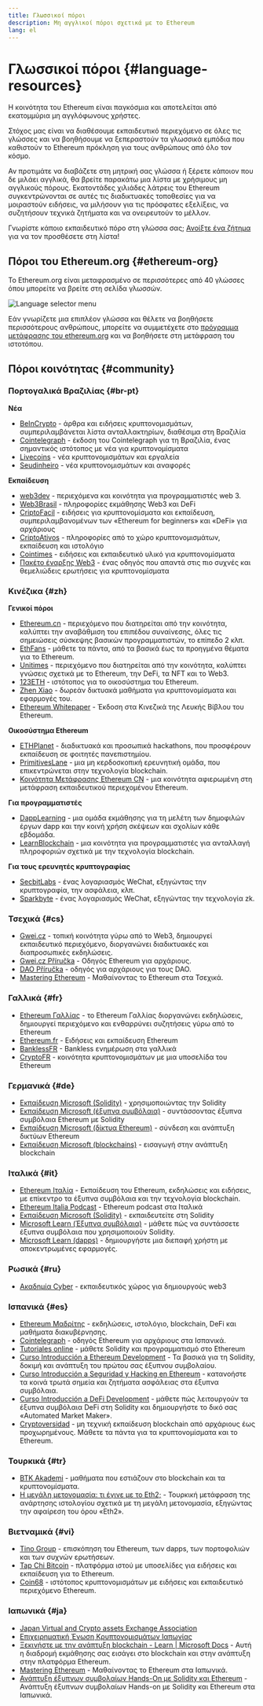 ```yaml
---
title: Γλωσσικοί πόροι
description: Μη αγγλικοί πόροι σχετικά με το Ethereum
lang: el
---
```


# Γλωσσικοί πόροι {#language-resources}

Η κοινότητα του Ethereum είναι παγκόσμια και αποτελείται από εκατομμύρια μη αγγλόφωνους χρήστες.

Στόχος μας είναι να διαθέσουμε εκπαιδευτικό περιεχόμενο σε όλες τις γλώσσες και να βοηθήσουμε να ξεπεραστούν τα γλωσσικά εμπόδια που καθιστούν το Ethereum πρόκληση για τους ανθρώπους από όλο τον κόσμο.

Αν προτιμάτε να διαβάζετε στη μητρική σας γλώσσα ή ξέρετε κάποιον που δε μιλάει αγγλικά, θα βρείτε παρακάτω μια λίστα με χρήσιμους μη αγγλικούς πόρους. Εκατοντάδες χιλιάδες λάτρεις του Ethereum συγκεντρώνονται σε αυτές τις διαδικτυακές τοποθεσίες για να μοιραστούν ειδήσεις, να μιλήσουν για τις πρόσφατες εξελίξεις, να συζητήσουν τεχνικά ζητήματα και να ονειρευτούν το μέλλον.

Γνωρίστε κάποιο εκπαιδευτικό πόρο στη γλώσσα σας; [Ανοίξτε ένα ζήτημα](https://github.com/ethereum/ethereum-org-website/issues/new/choose) για να τον προσθέσετε στη λίστα!

## Πόροι του Ethereum.org {#ethereum-org}

Το Ethereum.org είναι μεταφρασμένο σε περισσότερες από 40 γλώσσες όπου μπορείτε να βρείτε στη σελίδα γλωσσών.

![Language selector menu](./language-selector-menu.png)

Εάν γνωρίζετε μια επιπλέον γλώσσα και θέλετε να βοηθήσετε περισσότερους ανθρώπους, μπορείτε να συμμετέχετε στο [πρόγραμμα μετάφρασης του ethereum.org](/contributing/translation-program/#translation-program) και να βοηθήσετε στη μετάφραση του ιστοτόπου.

## Πόροι κοινότητας {#community}

### Πορτογαλικά Βραζιλίας {#br-pt}

**Νέα**

- [BeInCrypto](http://www.beincrypto.com.br) - άρθρα και ειδήσεις κρυπτονομισμάτων, συμπεριλαμβάνεται λίστα ανταλλακτηρίων, διαθέσιμα στη Βραζιλία
- [Cointelegraph](http://cointelegraph.com.br/category/analysis) - έκδοση του Cointelegraph για τη Βραζιλία, ένας σημαντικός ιστότοπος με νέα για κρυπτονομίσματα
- [Livecoins](http://www.livecoins.com.br/ethereum) - νέα κρυπτονομισμάτων και εργαλεία
- [Seudinheiro](http://www.seudinheiro.com/criptomoedas/) - νέα κρυπτονομισμάτων και αναφορές

**Εκπαίδευση**

- [web3dev](https://www.web3dev.com.br/) - περιεχόμενα και κοινότητα για προγραμματιστές web 3.
- [Web3Brasil](https://github.com/web3brasil/web3brasil) - πληροφορίες εκμάθησης Web3 και DeFi
- [CriptoFacil](http://www.criptofacil.com/ultimas-noticias/) - ειδήσεις για κρυπτονομίσματα και εκπαίδευση, συμπεριλαμβανομένων των «Ethereum for beginners» και «DeFi» για αρχάριους
- [CriptoAtivos](http://www.criptoativos.wiki.br/) - πληροφορίες από το χώρο κρυπτονομισμάτων, εκπαίδευση και ιστολόγιο
- [Cointimes](http://www.cointimes.com.br/) - ειδήσεις και εκπαιδευτικό υλικό για κρυπτονομίσματα
- [Πακέτο έναρξης Web3](https://docs.google.com/document/d/1X8PSTFH7FTw9J-gbKWM6Y430SWCBT8d4t4pJgFQHJ8E/) - ένας οδηγός που απαντά στις πιο συχνές και θεμελιώδεις ερωτήσεις για κρυπτονομίσματα

### Κινέζικα {#zh}

**Γενικοί πόροι**

- [Ethereum.cn](https://www.ethereum.cn/) - περιεχόμενο που διατηρείται από την κοινότητα, καλύπτει την αναβάθμιση του επιπέδου συναίνεσης, όλες τις σημειώσεις σύσκεψης βασικών προγραμματιστών, το επίπεδο 2 κλπ.
- [EthFans](https://github.com/editor-Ajian/EthFans.org-annual-collected-works/) - μάθετε τα πάντα, από τα βασικά έως τα προηγμένα θέματα για το Ethereum.
- [Unitimes](https://mp.weixin.qq.com/s/tvloZSDBSOQN9zDQj_91kA) - περιεχόμενο που διατηρείται από την κοινότητα, καλύπτει γνώσεις σχετικά με το Ethereum, την DeFi, τα NFT και το Web3.
- [123ETH](https://123eth.org/) - ιστότοπος για το οικοσύστημα του Ethereum.
- [Zhen Xiao](http://zhenxiao.com/blockchain/) - δωρεάν δικτυακά μαθήματα για κρυπτονομίσματα και εφαρμογές του.
- [Ethereum Whitepaper](https://github.com/ethereum/wiki/wiki/[%E4%B8%AD%E6%96%87]-%E4%BB%A5%E5%A4%AA%E5%9D%8A%E7%99%BD%E7%9A%AE%E4%B9%A6) - Έκδοση στα Κινεζικά της Λευκής Βίβλου του Ethereum.

**Οικοσύστημα Ethereum**

- [ETHPlanet](https://www.ethplanet.org/) - διαδικτυακά και προσωπικά hackathons, που προσφέρουν εκπαίδευση σε φοιτητές πανεπιστημίου.
- [PrimitivesLane](https://www.primitiveslane.org/) - μια μη κερδοσκοπική ερευνητική ομάδα, που επικεντρώνεται στην τεχνολογία blockchain.
- [Κοινότητα Μετάφρασης Ethereum CN](https://www.notion.so/Ethereum-Translation-Community-CN-05375fe0a94c4214acaf90f42ba40171) - μια κοινότητα αφιερωμένη στη μετάφραση εκπαιδευτικού περιεχομένου Ethereum.

**Για προγραμματιστές**

- [DappLearning](https://github.com/Dapp-Learning-DAO/Dapp-Learning) - μια ομάδα εκμάθησης για τη μελέτη των δημοφιλών έργων dapp και την κοινή χρήση σκέψεων και σχολίων κάθε εβδομάδα.
- [LearnBlockchain](https://learnblockchain.cn/) - μια κοινότητα για προγραμματιστές για ανταλλαγή πληροφοριών σχετικά με την τεχνολογία blockchain.

**Για τους ερευνητές κρυπτογραφίας**

- [SecbitLabs](https://mp.weixin.qq.com/s/69_tqBJpr_sbaKtR1sBRMw) - ένας λογαριασμός WeChat, εξηγώντας την κρυπτογραφία, την ασφάλεια, κλπ.
- [Sparkbyte](https://mp.weixin.qq.com/s/9KgKTc_jtJ7bWKdbNPoqvQ) - ένας λογαριασμός WeChat, εξηγώντας την τεχνολογία zk.

### Τσεχικά {#cs}

- [Gwei.cz](https://gwei.cz) - τοπική κοινότητα γύρω από το Web3, δημιουργεί εκπαιδευτικό περιεχόμενο, διοργανώνει διαδικτυακές και διαπροσωπικές εκδηλώσεις.
- [Gwei.cz Příručka](https://prirucka.gwei.cz/) - Οδηγός Ethereum για αρχάριους.
- [DAO Příručka](https://dao.gwei.cz/) - οδηγός για αρχάριους για τους DAO.
- [Mastering Ethereum](https://ipfs.io/ipfs/bafybeidvuxhnsgfx3tncpfxheqglkjwmdxclknlgd7s7qggd2a6bzgb27m) - Μαθαίνοντας το Ethereum στα Τσεχικά.

### Γαλλικά {#fr}

- [Ethereum Γαλλίας](https://www.ethereum-france.com/) - το Ethereum Γαλλίας διοργανώνει εκδηλώσεις, δημιουργεί περιεχόμενο και ενθαρρύνει συζητήσεις γύρω από το Ethereum
- [Ethereum.fr](https://ethereum.fr/) - Ειδήσεις και εκπαίδευση Ethereum
- [BanklessFR](https://banklessfr.substack.com/) - Bankless ενημέρωση στα γαλλικά
- [CryptoFR](https://cryptofr.com/category/44/ethereum-general) - κοινότητα κρυπτονομισμάτων με μια υποσελίδα του Ethereum

### Γερμανικά {#de}

- [Εκπαίδευση Microsoft (Solidity)](https://docs.microsoft.com/de-de/learn/modules/blockchain-learning-solidity/) - χρησιμοποιώντας την Solidity
- [Εκπαίδευση Microsoft (έξυπνα συμβόλαια)](https://docs.microsoft.com/de-de/learn/modules/blockchain-solidity-ethereum-smart-contracts/) - συντάσσοντας έξυπνα συμβόλαια Ethereum με Solidity
- [Εκπαίδευση Microsoft (δίκτυα Ethereum)](https://docs.microsoft.com/de-de/learn/modules/blockchain-ethereum-networks/) - σύνδεση και ανάπτυξη δικτύων Ethereum
- [Εκπαίδευση Microsoft (blockchains)](https://docs.microsoft.com/de-de/learn/paths/ethereum-blockchain-development/) - εισαγωγή στην ανάπτυξη blockchain

### Ιταλικά {#it}

- [Ethereum Ιταλία](https://www.ethereum-italia.it/) - Εκπαίδευση του Ethereum, εκδηλώσεις και ειδήσεις, με επίκεντρο τα έξυπνα συμβόλαια και την τεχνολογία blockchain.
- [Ethereum Italia Podcast](https://www.ethereum-italia.it/podcast/) - Ethereum podcast στα Ιταλικά
- [Εκπαίδευση Microsoft (Solidity)](https://docs.microsoft.com/it-it/learn/modules/blockchain-learning-solidity/) - εκπαιδευτείτε στη Solidity
- [Microsoft Learn (Έξυπνα συμβόλαια)](https://docs.microsoft.com/it-it/learn/modules/blockchain-solidity-ethereum-smart-contracts/) - μάθετε πώς να συντάσσετε έξυπνα συμβόλαια που χρησιμοποιούν Solidity.
- [Microsoft Learn (dapps)](https://docs.microsoft.com/it-it/learn/modules/blockchain-create-ui-decentralized-apps/) - δημιουργήστε μια διεπαφή χρήστη με αποκεντρωμένες εφαρμογές.

### Ρωσικά {#ru}

- [Ακαδημία Cyber](https://cyberacademy.dev) - εκπαιδευτικός χώρος για δημιουργούς web3

### Ισπανικά {#es}

- [Ethereum Μαδρίτης](https://ethereummadrid.com/) - εκδηλώσεις, ιστολόγιο, blockchain, DeFi και μαθήματα διακυβέρνησης.
- [Cointelegraph](https://es.cointelegraph.com/ethereum-for-beginners) - οδηγός Ethereum για αρχάριους στα Ισπανικά.
- [Tutoriales online](https://tutoriales.online/curso/solidity) - μάθετε Solidity και προγραμματισμό στο Ethereum
- [Curso Introducción a Ethereum Development](https://youtube.com/playlist?list=PLTqiwJDd_R8y9pfUBjhkVa1IDMwyQz-fU) - Τα βασικά για τη Solidity, δοκιμή και ανάπτυξη του πρώτου σας έξυπνου συμβολαίου.
- [Curso Introducción a Seguridad y Hacking en Ethereum](https://youtube.com/playlist?list=PLTqiwJDd_R8yHOvteko_DmUxUTMHnlfci) - κατανοήστε τα κοινά τρωτά σημεία και ζητήματα ασφάλειας στα έξυπνα συμβόλαια.
- [Curso Introducción a DeFi Development](https://youtube.com/playlist?list=PLTqiwJDd_R8zZiP9_jNdaPqA3HqoW2lrS) - μάθετε πώς λειτουργούν τα έξυπνα συμβόλαια DeFi στη Solidity και δημιουργήστε το δικό σας «Automated Market Maker».
- [Cryptoversidad](https://www.youtube.com/c/Cryptoversidad) - μη τεχνική εκπαίδευση blockchain από αρχάριους έως προχωρημένους. Μάθετε τα πάντα για τα κρυπτονομίσματα και το Ethereum.

### Τουρκικά {#tr}

- [BTK Akademi](https://www.btkakademi.gov.tr/portal/course/blokzincir-ve-kripto-paralar-10569#!/about) - μαθήματα που εστιάζουν στο blockchain και τα κρυπτονομίσματα.
- [Η μεγάλη μετονομασία: τι έγινε με το Eth2;](https://miningturkiye.org/konu/ethereum-madenciligi-bitiyor-mu-onemli-gelisme.655/) - Τουρκική μετάφραση της ανάρτησης ιστολογίου σχετικά με τη μεγάλη μετονομασία, εξηγώντας την αφαίρεση του όρου «Eth2».

### Βιετναμικά {#vi}

- [Tino Group](https://wiki.tino.org/ethereum-la-gi/) - επισκόπηση του Ethereum, των dapps, των πορτοφολιών και των συχνών ερωτήσεων.
- [Tap Chi Bitcoin](https://tapchibitcoin.io/tap-chi/tin-tuc-ethereum-eth) - πλατφόρμα ιστού με υποσελίδες για ειδήσεις και εκπαίδευση για το Ethereum.
- [Coin68](https://coin68.com/ethereum-tieu-diem/) - ιστότοπος κρυπτονομισμάτων με ειδήσεις και εκπαιδευτικό περιεχόμενο Ethereum.

### Ιαπωνικά {#ja}

- [Japan Virtual and Crypto assets Exchange Association](https://jvcea.or.jp/)
- [Επιχειρηματική Ένωση Κρυπτονομισμάτων Ιαπωνίας](https://cryptocurrency-association.org/)
- [Ξεκινήστε με την ανάπτυξη blockchain - Learn | Microsoft Docs](https://docs.microsoft.com/ja-jp/learn/paths/ethereum-blockchain-development/) - Αυτή η διαδρομή εκμάθησης σας εισάγει στο blockchain και στην ανάπτυξη στην πλατφόρμα Ethereum.
- [Mastering Ethereum](https://www.oreilly.co.jp/books/9784873118963/) - Μαθαίνοντας το Ethereum στα Ιαπωνικά.
- [Ανάπτυξη έξυπνων συμβολαίων Hands-On με Solidity και Ethereum](https://www.oreilly.co.jp/books/9784873119342/) - Ανάπτυξη έξυπνων συμβολαίων Hands-on με Solidity και Ethereum στα Ιαπωνικά.
